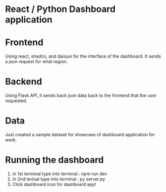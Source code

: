 # React / Python Dashboard application
# Frontend
Using react, shadcn, and daisyui for the interface of the dashboard. It sends a json request for what region.
# Backend
Using Flask API, it sends back json data back to the frontend that the user requested.
# Data
Just created a sample dataset for showcase of dashboard application for work.
# Running the dashboard 
1. In 1st terminal type into terminal :  npm run dev 
2. In 2nd terinal type into terminal : py server.py
3. Click dashboard icon for dashboard app!
